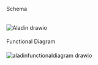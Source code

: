 Schema

######
![Aladin drawio](https://github.com/exaAshik/ScenarioAladin_Assignment_1/assets/167954881/ca09df46-2b33-4439-a445-b6228295e514)
####


Functional Diagram
####
![aladinfunctionaldiagram drawio](https://github.com/exaAshik/ScenarioAladin_Assignment_1/assets/167954881/b4a3c8df-0e84-4345-8499-65af7a135dd9)
